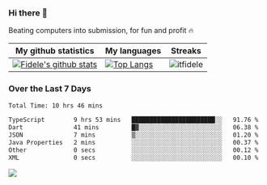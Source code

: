 ### Hi there 👋
<p>Beating computers into submission, for fun and profit 🔥</p>

|My github statistics|My languages|Streaks|
|-|-|-|
|[![Fidele's github stats](https://github-readme-stats.vercel.app/api?username=itfidele&count_private=true&show_icons=true&theme=dark&hide_title=true)](https://github.com/itfidele)|[![Top Langs](https://github-readme-stats.vercel.app/api/top-langs/?username=itfidele&show_icons=true&langs_count=8&theme=dark&layout=compact&hide_title=true)](https://github.com/itfidele)|![itfidele](https://github-readme-streak-stats.herokuapp.com/?user=itfidele&theme=dark)

### Over the Last 7 Days
<!--START_SECTION:waka-->

```txt
Total Time: 10 hrs 46 mins

TypeScript        9 hrs 53 mins   ███████████████████████░░   91.76 %
Dart              41 mins         █▓░░░░░░░░░░░░░░░░░░░░░░░   06.38 %
JSON              7 mins          ▒░░░░░░░░░░░░░░░░░░░░░░░░   01.20 %
Java Properties   2 mins          ░░░░░░░░░░░░░░░░░░░░░░░░░   00.37 %
Other             0 secs          ░░░░░░░░░░░░░░░░░░░░░░░░░   00.12 %
XML               0 secs          ░░░░░░░░░░░░░░░░░░░░░░░░░   00.10 %
```

<!--END_SECTION:waka-->



![](https://komarev.com/ghpvc/?username=itfidele)
